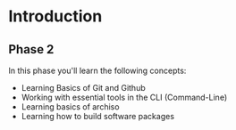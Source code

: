 # Introduction

## Phase 2

In this phase you'll learn the following concepts:

- Learning Basics of Git and Github
- Working with essential tools in the CLI (Command-Line)
- Learning basics of archiso
- Learning how to build software packages
